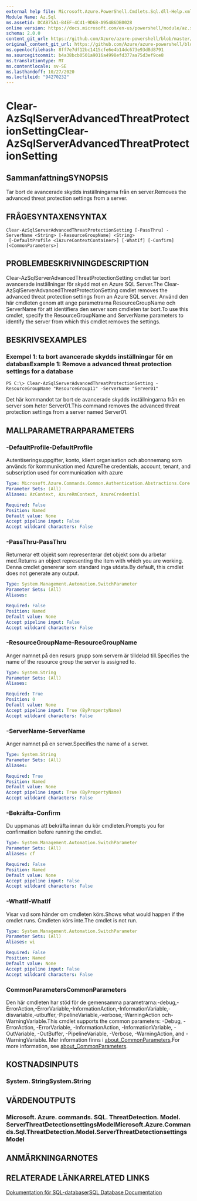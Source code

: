 ```yaml
---
external help file: Microsoft.Azure.PowerShell.Cmdlets.Sql.dll-Help.xml
Module Name: Az.Sql
ms.assetid: DCAB75A1-B4EF-4C41-9D6B-A954B6DB0028
online version: https://docs.microsoft.com/en-us/powershell/module/az.sql/Clear-AzSqlServerAdvancedThreatProtectionSetting
schema: 2.0.0
content_git_url: https://github.com/Azure/azure-powershell/blob/master/src/Sql/Sql/help/Clear-AzSqlServerAdvancedThreatProtectionSetting.md
original_content_git_url: https://github.com/Azure/azure-powershell/blob/master/src/Sql/Sql/help/Clear-AzSqlServerAdvancedThreatProtectionSetting.md
ms.openlocfilehash: 8ff7e7df12bc1415cfe6e4b14dc673e93d8d8791
ms.sourcegitcommit: b4a38bcb0501a9016a4998efd377aa75d3ef9ce8
ms.translationtype: MT
ms.contentlocale: sv-SE
ms.lasthandoff: 10/27/2020
ms.locfileid: "94270232"
---
```

# <span data-ttu-id="f9fae-101">Clear-AzSqlServerAdvancedThreatProtectionSetting</span><span class="sxs-lookup"><span data-stu-id="f9fae-101">Clear-AzSqlServerAdvancedThreatProtectionSetting</span></span>

## <span data-ttu-id="f9fae-102">Sammanfattning</span><span class="sxs-lookup"><span data-stu-id="f9fae-102">SYNOPSIS</span></span>
<span data-ttu-id="f9fae-103">Tar bort de avancerade skydds inställningarna från en server.</span><span class="sxs-lookup"><span data-stu-id="f9fae-103">Removes the advanced threat protection settings from a server.</span></span>

## <span data-ttu-id="f9fae-104">FRÅGESYNTAXEN</span><span class="sxs-lookup"><span data-stu-id="f9fae-104">SYNTAX</span></span>

```
Clear-AzSqlServerAdvancedThreatProtectionSetting [-PassThru] -ServerName <String> [-ResourceGroupName] <String>
 [-DefaultProfile <IAzureContextContainer>] [-WhatIf] [-Confirm] [<CommonParameters>]
```

## <span data-ttu-id="f9fae-105">PROBLEMBESKRIVNING</span><span class="sxs-lookup"><span data-stu-id="f9fae-105">DESCRIPTION</span></span>
<span data-ttu-id="f9fae-106">Clear-AzSqlServerAdvancedThreatProtectionSetting cmdlet tar bort avancerade inställningar för skydd mot en Azure SQL Server.</span><span class="sxs-lookup"><span data-stu-id="f9fae-106">The Clear-AzSqlServerAdvancedThreatProtectionSetting cmdlet removes the advanced threat protection settings from an Azure SQL server.</span></span>
<span data-ttu-id="f9fae-107">Använd den här cmdleten genom att ange parametrarna ResourceGroupName och ServerName för att identifiera den server som cmdleten tar bort.</span><span class="sxs-lookup"><span data-stu-id="f9fae-107">To use this cmdlet, specify the ResourceGroupName and ServerName parameters to identify the server from which this cmdlet removes the settings.</span></span>

## <span data-ttu-id="f9fae-108">BESKRIVS</span><span class="sxs-lookup"><span data-stu-id="f9fae-108">EXAMPLES</span></span>

### <span data-ttu-id="f9fae-109">Exempel 1: ta bort avancerade skydds inställningar för en databas</span><span class="sxs-lookup"><span data-stu-id="f9fae-109">Example 1: Remove a advanced threat protection settings for a database</span></span>
```
PS C:\> Clear-AzSqlServerAdvancedThreatProtectionSetting -ResourceGroupName "ResourceGroup11" -ServerName "Server01"
```

<span data-ttu-id="f9fae-110">Det här kommandot tar bort de avancerade skydds inställningarna från en server som heter Server01.</span><span class="sxs-lookup"><span data-stu-id="f9fae-110">This command removes the advanced threat protection settings from a server named Server01.</span></span>

## <span data-ttu-id="f9fae-111">MALLPARAMETRAR</span><span class="sxs-lookup"><span data-stu-id="f9fae-111">PARAMETERS</span></span>

### <span data-ttu-id="f9fae-112">-DefaultProfile</span><span class="sxs-lookup"><span data-stu-id="f9fae-112">-DefaultProfile</span></span>
<span data-ttu-id="f9fae-113">Autentiseringsuppgifter, konto, klient organisation och abonnemang som används för kommunikation med Azure</span><span class="sxs-lookup"><span data-stu-id="f9fae-113">The credentials, account, tenant, and subscription used for communication with azure</span></span>

```yaml
Type: Microsoft.Azure.Commands.Common.Authentication.Abstractions.Core.IAzureContextContainer
Parameter Sets: (All)
Aliases: AzContext, AzureRmContext, AzureCredential

Required: False
Position: Named
Default value: None
Accept pipeline input: False
Accept wildcard characters: False
```

### <span data-ttu-id="f9fae-114">-PassThru</span><span class="sxs-lookup"><span data-stu-id="f9fae-114">-PassThru</span></span>
<span data-ttu-id="f9fae-115">Returnerar ett objekt som representerar det objekt som du arbetar med.</span><span class="sxs-lookup"><span data-stu-id="f9fae-115">Returns an object representing the item with which you are working.</span></span>
<span data-ttu-id="f9fae-116">Denna cmdlet genererar som standard inga utdata.</span><span class="sxs-lookup"><span data-stu-id="f9fae-116">By default, this cmdlet does not generate any output.</span></span>

```yaml
Type: System.Management.Automation.SwitchParameter
Parameter Sets: (All)
Aliases:

Required: False
Position: Named
Default value: None
Accept pipeline input: False
Accept wildcard characters: False
```

### <span data-ttu-id="f9fae-117">-ResourceGroupName</span><span class="sxs-lookup"><span data-stu-id="f9fae-117">-ResourceGroupName</span></span>
<span data-ttu-id="f9fae-118">Anger namnet på den resurs grupp som servern är tilldelad till.</span><span class="sxs-lookup"><span data-stu-id="f9fae-118">Specifies the name of the resource group the server is assigned to.</span></span>

```yaml
Type: System.String
Parameter Sets: (All)
Aliases:

Required: True
Position: 0
Default value: None
Accept pipeline input: True (ByPropertyName)
Accept wildcard characters: False
```

### <span data-ttu-id="f9fae-119">-ServerName</span><span class="sxs-lookup"><span data-stu-id="f9fae-119">-ServerName</span></span>
<span data-ttu-id="f9fae-120">Anger namnet på en server.</span><span class="sxs-lookup"><span data-stu-id="f9fae-120">Specifies the name of a server.</span></span>

```yaml
Type: System.String
Parameter Sets: (All)
Aliases:

Required: True
Position: Named
Default value: None
Accept pipeline input: True (ByPropertyName)
Accept wildcard characters: False
```

### <span data-ttu-id="f9fae-121">-Bekräfta</span><span class="sxs-lookup"><span data-stu-id="f9fae-121">-Confirm</span></span>
<span data-ttu-id="f9fae-122">Du uppmanas att bekräfta innan du kör cmdleten.</span><span class="sxs-lookup"><span data-stu-id="f9fae-122">Prompts you for confirmation before running the cmdlet.</span></span>

```yaml
Type: System.Management.Automation.SwitchParameter
Parameter Sets: (All)
Aliases: cf

Required: False
Position: Named
Default value: None
Accept pipeline input: False
Accept wildcard characters: False
```

### <span data-ttu-id="f9fae-123">-WhatIf</span><span class="sxs-lookup"><span data-stu-id="f9fae-123">-WhatIf</span></span>
<span data-ttu-id="f9fae-124">Visar vad som händer om cmdleten körs.</span><span class="sxs-lookup"><span data-stu-id="f9fae-124">Shows what would happen if the cmdlet runs.</span></span>
<span data-ttu-id="f9fae-125">Cmdleten körs inte.</span><span class="sxs-lookup"><span data-stu-id="f9fae-125">The cmdlet is not run.</span></span>

```yaml
Type: System.Management.Automation.SwitchParameter
Parameter Sets: (All)
Aliases: wi

Required: False
Position: Named
Default value: None
Accept pipeline input: False
Accept wildcard characters: False
```

### <span data-ttu-id="f9fae-126">CommonParameters</span><span class="sxs-lookup"><span data-stu-id="f9fae-126">CommonParameters</span></span>
<span data-ttu-id="f9fae-127">Den här cmdleten har stöd för de gemensamma parametrarna:-debug,-ErrorAction,-ErrorVariable,-InformationAction,-InformationVariable,-disvariable,-utbuffer,-PipelineVariable,-verbose,-WarningAction och-WarningVariable.</span><span class="sxs-lookup"><span data-stu-id="f9fae-127">This cmdlet supports the common parameters: -Debug, -ErrorAction, -ErrorVariable, -InformationAction, -InformationVariable, -OutVariable, -OutBuffer, -PipelineVariable, -Verbose, -WarningAction, and -WarningVariable.</span></span> <span data-ttu-id="f9fae-128">Mer information finns i [about_CommonParameters](http://go.microsoft.com/fwlink/?LinkID=113216).</span><span class="sxs-lookup"><span data-stu-id="f9fae-128">For more information, see [about_CommonParameters](http://go.microsoft.com/fwlink/?LinkID=113216).</span></span>

## <span data-ttu-id="f9fae-129">KOSTNADS</span><span class="sxs-lookup"><span data-stu-id="f9fae-129">INPUTS</span></span>

### <span data-ttu-id="f9fae-130">System. String</span><span class="sxs-lookup"><span data-stu-id="f9fae-130">System.String</span></span>

## <span data-ttu-id="f9fae-131">VÄRDEN</span><span class="sxs-lookup"><span data-stu-id="f9fae-131">OUTPUTS</span></span>

### <span data-ttu-id="f9fae-132">Microsoft. Azure. commands. SQL. ThreatDetection. Model. ServerThreatDetectionsettingsModel</span><span class="sxs-lookup"><span data-stu-id="f9fae-132">Microsoft.Azure.Commands.Sql.ThreatDetection.Model.ServerThreatDetectionsettingsModel</span></span>

## <span data-ttu-id="f9fae-133">ANMÄRKNINGAR</span><span class="sxs-lookup"><span data-stu-id="f9fae-133">NOTES</span></span>

## <span data-ttu-id="f9fae-134">RELATERADE LÄNKAR</span><span class="sxs-lookup"><span data-stu-id="f9fae-134">RELATED LINKS</span></span>

[<span data-ttu-id="f9fae-135">Dokumentation för SQL-databaser</span><span class="sxs-lookup"><span data-stu-id="f9fae-135">SQL Database Documentation</span></span>](https://docs.microsoft.com/azure/sql-database/)

